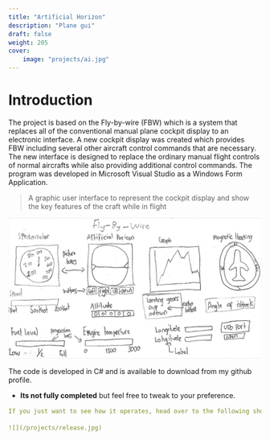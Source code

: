 ```yaml
---
title: "Artificial Horizon"
description: "Plane gui"
draft: false
weight: 205
cover:
    image: "projects/ai.jpg"
--- 
```


# Introduction
The project is based on the Fly-by-wire (FBW) which is a system that replaces all of the conventional manual plane cockpit display to an electronic interface. A new cockpit display was created which provides FBW including several other aircraft control commands that are necessary. The new interface is designed to replace the ordinary manual flight controls of normal aircrafts while also providing additional control commands. The program was developed in Microsoft Visual Studio as a Windows Form Application.

> A graphic user interface to represent the cockpit display and show the key features of the craft while in flight

![](/projects/draft.jpg)

The code is developed in C# and is available to download from my github profile.

- **Its not fully completed** but feel free to tweak to your preference.

```yaml
If you just want to see how it operates, head over to the following shown in the image below```

![](/projects/release.jpg)

